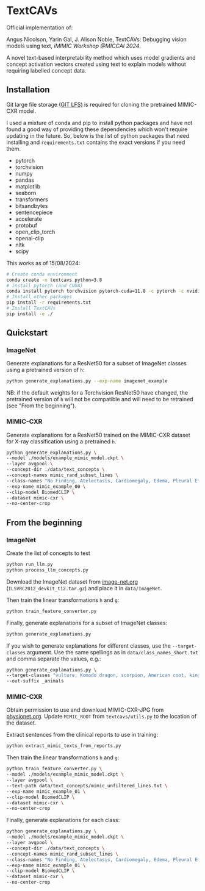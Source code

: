 # TextCAVs

Official implementation of:

Angus Nicolson, Yarin Gal, J. Alison Noble, TextCAVs: Debugging vision models using text, *iMIMIC Workshop @MICCAI 2024*.

A novel text-based interpretability method which uses model gradients and concept activation vectors created using text to explain models without requiring labelled concept data.

## Installation

Git large file storage [(GIT LFS)](https://github.com/git-lfs/git-lfs) is required for cloning the pretrained MIMIC-CXR model.

I used a mixture of conda and pip to install python packages and have not found 
a good way of providing these dependencies which won't require updating in the 
future. So, below is the list of python packages that need installing and 
`requirements.txt` contains the exact versions if you need them.
- pytorch
- torchvision
- numpy
- pandas
- matplotlib
- seaborn
- transformers
- bitsandbytes
- sentencepiece
- accelerate
- protobuf
- open_clip_torch
- openai-clip
- nltk
- scipy

This works as of 15/08/2024:
```bash
# Create conda environment
conda create -n textcavs python=3.8
# Install pytorch (and CUDA)
conda install pytorch torchvision pytorch-cuda=11.8 -c pytorch -c nvidia
# Install other packages
pip install -r requirements.txt
# Install TextCAVs
pip install -e ./
```

## Quickstart
### ImageNet
Generate explanations for a ResNet50 for a subset of ImageNet classes using a
pretrained version of `h`:
```bash
python generate_explanations.py --exp-name imagenet_example
```
NB: if the default weights for a Torchvision ResNet50 have changed, 
the pretrained version of `h` will not be compatible and will need to be retrained 
(see "From the beginning").

### MIMIC-CXR

Generate explanations for a ResNet50 trained on the MIMIC-CXR dataset for X-ray 
classification using a pretrained `h`. 
```bash
python generate_explanations.py \
--model ./models/example_mimic_model.ckpt \
--layer avgpool \
--concept-dir ./data/text_concepts \
--concept-names mimic_rand_subset_lines \
--class-names "No Finding, Atelectasis, Cardiomegaly, Edema, Pleural Effusion" \
--exp-name mimic_example_00 \
--clip-model BiomedCLIP \
--dataset mimic-cxr \
--no-center-crop
```

## From the beginning
### ImageNet

Create the list of concepts to test
```bash
python run_llm.py
python process_llm_concepts.py
```

Download the ImageNet dataset from 
[image-net.org](https://www.image-net.org/download-images.php)
(`ILSVRC2012_devkit_t12.tar.gz`) and place it in `data/ImageNet`.

Then train the linear transformations `h` and `g`:
```bash
python train_feature_converter.py
```

Finally, generate explanations for a subset of ImageNet classes:
```bash
python generate_explanations.py
```

If you wish to generate explanations for different classes, use the `--target-classes` 
argument. Use the same spellings as in `data/class_names_short.txt` and comma 
separate the values, e.g.:

```bash
python generate_explanations.py \
--target-classes "vulture, Komodo dragon, scorpion, American coot, king penguin, Border terrier" \
--out-suffix _animals
```


### MIMIC-CXR

Obtain permission to use and download MIMIC-CXR-JPG from [physionet.org](https://physionet.org/content/mimic-cxr-jpg/2.1.0/). Update `MIMIC_ROOT` from `textcavs/utils.py` to the location of the dataset.

Extract sentences from the clinical reports to use in training:
```bash
python extract_mimic_texts_from_reports.py
```

Then train the linear transformations `h` and `g`:
```bash
python train_feature_converter.py \
--model ./models/example_mimic_model.ckpt \
--layer avgpool \
--text-path data/text_concepts/mimic_unfiltered_lines.txt \
--exp-name mimic_example_01 \
--clip-model BiomedCLIP \
--dataset mimic-cxr \
--no-center-crop
```

Finally, generate explanations for each class:
```bash
python generate_explanations.py \
--model ./models/example_mimic_model.ckpt \
--layer avgpool \
--concept-dir ./data/text_concepts \
--concept-names mimic_rand_subset_lines \
--class-names "No Finding, Atelectasis, Cardiomegaly, Edema, Pleural Effusion" \
--exp-name mimic_example_01 \
--clip-model BiomedCLIP \
--dataset mimic-cxr \
--no-center-crop
```
